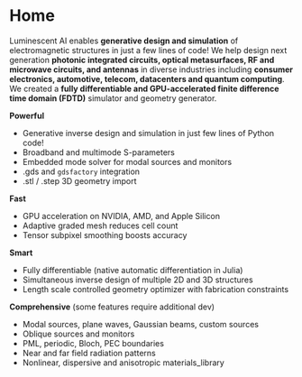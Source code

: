 # Home

Luminescent AI enables **generative design and simulation** of electromagnetic structures  in just a few lines of code! We help design next generation **photonic integrated circuits, optical metasurfaces, RF and microwave circuits, and antennas** in diverse industries including **consumer electronics, automotive, telecom, datacenters and quantum computing**. We created a **fully differentiable and GPU-accelerated finite difference time domain (FDTD)** simulator and geometry generator.

**Powerful**
- Generative inverse design and simulation in just few lines of Python code!
- Broadband and multimode S-parameters 
- Embedded mode solver for modal sources and monitors
- .gds and `gdsfactory` integration
- .stl / .step  3D geometry import

**Fast**
- GPU acceleration on NVIDIA, AMD, and Apple Silicon
- Adaptive graded mesh reduces cell count
- Tensor subpixel smoothing boosts accuracy

**Smart**
- Fully differentiable (native automatic differentiation in Julia)
- Simultaneous inverse design of multiple 2D and 3D structures
- Length scale controlled geometry optimizer with fabrication constraints

**Comprehensive** (some features require additional dev)
- Modal sources, plane waves, Gaussian beams, custom sources
- Oblique sources and monitors
- PML, periodic, Bloch, PEC boundaries
- Near and far field radiation patterns
- Nonlinear, dispersive and anisotropic materials_library
